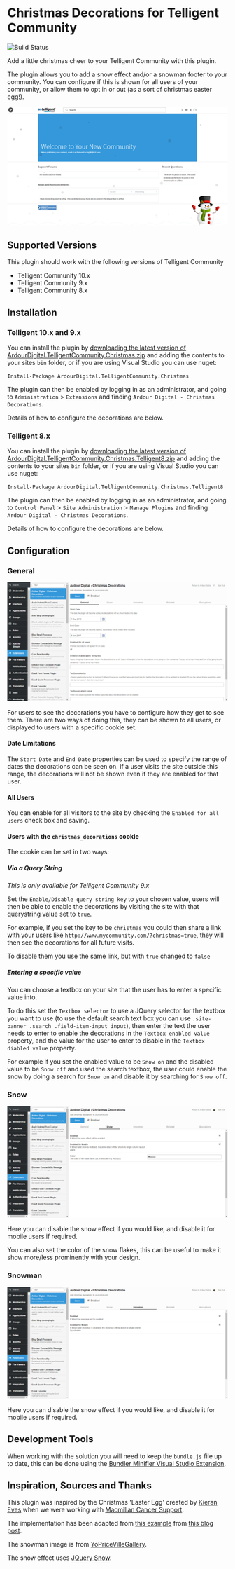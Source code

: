 # Christmas Decorations for Telligent Community

![Build Status](https://ardourdigital.visualstudio.com/_apis/public/build/definitions/8b5ba8e6-4059-46da-8ac1-e2bcf922c889/6/badge)

Add a little christmas cheer to your Telligent Community with this plugin.

The plugin allows you to add a snow effect and/or a snowman footer to your community. You can configure if this is shown for all users of your community, or allow them to opt in or out (as a sort of christmas easter egg!).

![Example of the decorations](https://raw.githubusercontent.com/ArdourDigital/ArdourDigital.TelligentCommunity.Christmas/master/Assets/example.png)

## Supported Versions
This plugin should work with the following versions of Telligent Community
- Telligent Community 10.x
- Telligent Community 9.x
- Telligent Community 8.x

## Installation

### Telligent 10.x and 9.x

You can install the plugin by [downloading the latest version of ArdourDigital.TelligentCommunity.Christmas.zip](https://github.com/ArdourDigital/ArdourDigital.TelligentCommunity.Christmas/releases/latest) and adding the contents to your sites `bin` folder, or if you are using Visual Studio you can use nuget:

```
Install-Package ArdourDigital.TelligentCommunity.Christmas
```

The plugin can then be enabled by logging in as an administrator, and going to `Administration` > `Extensions` and finding `Ardour Digital - Christmas Decorations`. 

Details of how to configure the decorations are below.

### Telligent 8.x

You can install the plugin by [downloading the latest version of ArdourDigital.TelligentCommunity.Christmas.Telligent8.zip](https://github.com/ArdourDigital/ArdourDigital.TelligentCommunity.Christmas/releases/latest) and adding the contents to your sites `bin` folder, or if you are using Visual Studio you can use nuget:

```
Install-Package ArdourDigital.TelligentCommunity.Christmas.Telligent8
```

The plugin can then be enabled by logging in as an administrator, and going to `Control Panel` > `Site Administration` > `Manage Plugins` and finding `Ardour Digital - Christmas Decorations`. 

Details of how to configure the decorations are below.

## Configuration

### General

![General Configuration Options](https://raw.githubusercontent.com/ArdourDigital/ArdourDigital.TelligentCommunity.Christmas/master/Assets/general-configuration.png)

For users to see the decorations you have to configure how they get to see them. There are two ways of doing this, they can be shown to all users, or displayed to users with a specific cookie set.

#### Date Limitations

The `Start Date` and `End Date` properties can be used to specify the range of dates the decorations can be seen on. If a user visits the site outside this range, the decorations will not be shown even if they are enabled for that user.

#### All Users

You can enable for all visitors to the site by checking the `Enabled for all users` check box and saving.

#### Users with the `christmas_decorations` cookie

The cookie can be set in two ways:

##### Via a Query String

*This is only available for Telligent Community 9.x*

Set the `Enable/Disable query string key` to your chosen value, users will then be able to enable the decorations by visiting the site with that querystring value set to `true`.

For example, if you set the key to be `christmas` you could then share a link with your users like `http://www.mycommunity.com/?christmas=true`, they will then see the decorations for all future visits.

To disable them you use the same link, but with `true` changed to `false`

##### Entering a specific value

You can choose a textbox on your site that the user has to enter a specific value into.

To do this set the `Textbox selector` to use a JQuery selector for the textbox you want to use (to use the default search text box you can use `.site-banner .search .field-item-input input`), then enter the text the user needs to enter to enable the decorations in the `Textbox enabled value` property, and the value for the user to enter to disable in the `Textbox diabled value` property.

For example if you set the enabled value to be `Snow on` and the disabled value to be `Snow off` and used the search textbox, the user could enable the snow by doing a search for `Snow on` and disable it by searching for `Snow off`.

### Snow

![Snow Configuration Options](https://raw.githubusercontent.com/ArdourDigital/ArdourDigital.TelligentCommunity.Christmas/master/Assets/snow-configuration.png)

Here you can disable the snow effect if you would like, and disable it for mobile users if required.

You can also set the color of the snow flakes, this can be useful to make it show more/less prominently with your design.

### Snowman

![Snow Configuration Options](https://raw.githubusercontent.com/ArdourDigital/ArdourDigital.TelligentCommunity.Christmas/master/Assets/snowman-configuration.png)

Here you can disable the snow effect if you would like, and disable it for mobile users if required.

## Development Tools

When working with the solution you will need to keep the `bundle.js` file up to date, this can be done using the [Bundler Minifier Visual Studio Extension](https://marketplace.visualstudio.com/items?itemName=MadsKristensen.BundlerMinifier).

## Inspiration, Sources and Thanks

This plugin was inspired by the Christmas 'Easter Egg' created by [Kieran Eves](https://twitter.com/Krensieave) when we were working with [Macmillan Cancer Support](https://community.macmillan.org.uk).

The implementation has been adapted from [this example](http://jsfiddle.net/nsdRR/) from [this blog post](https://www.madebymagnitude.com/blog/7-ideas-to-spice-up-your-website-this-christmas/).

The snowman image is from [YoPriceVilleGallery](http://gallery.yopriceville.com/Free-Clipart-Pictures/Christmas-PNG/Transparent_Snowman_with_Green_Scarf_Clipart).

The snow effect uses [JQuery Snow](http://workshop.rs/2012/01/jquery-snow-falling-plugin/).